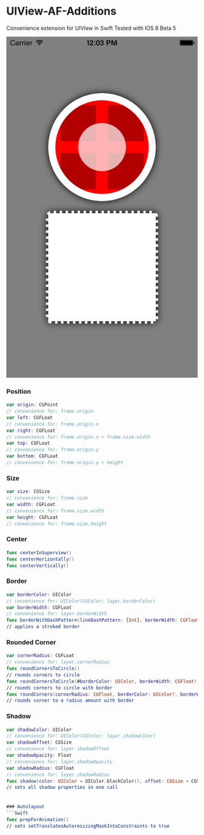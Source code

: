UIView-AF-Additions
=============================

Convenience extension for UIVIew in Swift
Tested with IOS 8 Beta 5

![Sample Project Screenshot](Screenshot.png?raw=true "Sample Project Screenshot")


### Position
```Swift
var origin: CGPoint 
// convenience for: frame.origin
var left: CGFLoat
// convenience for: frame.origin.x
var right: CGFLoat
// convenience for: frame.origin.x + frame.size.width
var top: CGFLoat
// convenience for: frame.origin.y
var bottom: CGFLoat
// convenience for: frame.origin.y + height
```

### Size
```Swift
var size: CGSize 
// convenience for: frame.size
var width: CGFLoat
// convenience for: frame.size.width
var height: CGFLoat
// convenience for: frame.size.height
```

### Center
```Swift
func centerInSuperview()
func centerHorizontally()
func centerVertically()
```
### Border
```Swift
var borderColor: UIColor
// convenience for: UIColor(CGColor: layer.borderColor)
var borderWidth: CGFLoat
// convenience for: layer.borderWidth
func borderWithDashPattern(lineDashPattern: [Int], borderWidth: CGFloat, borderColor: UIColor, cornerRadius: CGFloat?)
// applies a stroked border
```

### Rounded Corner
```Swift
var cornerRadius: CGFLoat
// convenience for: layer.cornerRadius
func roundCornersToCircle()
// rounds corners to circle
func roundCornersToCircle(#borderColor: UIColor, borderWidth: CGFloat)
// rounds corners to circle with border
func roundCorners(cornerRadius: CGFloat, borderColor: UIColor?, borderWidth: CGFloat?)
// rounds corner to a radius amount with border
```

### Shadow
```Swift
var shadowColor: UIColor
// convenience for: UIColor(CGColor: layer.shadowColor)
var shadowOffset: CGSize
// convenience for: layer.shadowOffset
var shadowOpacity: Float
// convenience for: layer.shadowOpacity
var shadowRadius: CGFloat
// convenience for: layer.shadowRadius
func shadow(color: UIColor = UIColor.blackColor(), offset: CGSize = CGSize(width: 0, height: 0), radius: CGFloat = 6, opacity: Float = 1, isMasked: Bool = false)
// sets all shadow properties in one call


### Autolayout
```Swift
func prepForAnimation()
// sets setTranslatesAutoresizingMaskIntoConstraints to true
```
